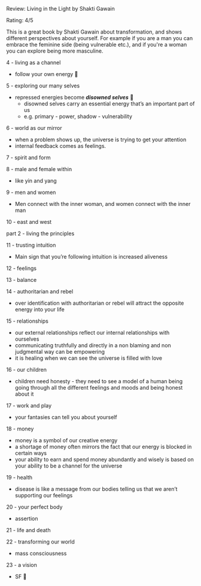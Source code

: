 Review: Living in the Light by Shakti Gawain

Rating: 4/5

This is a great book by Shakti Gawain about transformation, and shows different perspectives about yourself. For example if you are a man you can embrace the feminine side (being vulnerable etc.), and if you're a woman you can explore being more masculine.

4 - living as a channel

- follow your own energy 🌟

5 - exploring our many selves

- repressed energies become ***************disowned selves*************** 👻
    - disowned selves carry an essential energy that’s an important part of us
    - e.g. primary - power, shadow - vulnerability

6 - world as our mirror

- when a problem shows up, the universe is trying to get your attention
- internal feedback comes as feelings.

7 - spirit and form

8 - male and female within

- like yin and yang

9 - men and women

- Men connect with the inner woman, and women connect with the inner man

10 - east and west

part 2 - living the principles

11 - trusting intuition

- Main sign that you’re following intuition is increased aliveness

12 - feelings

13 - balance

14 - authoritarian and rebel

- over identification with authoritarian or rebel will attract the opposite energy into your life

15 - relationships

- our external relationships reflect our internal relationships with ourselves
- communicating truthfully and directly in a non blaming and non judgmental way can be empowering
- it is healing when we can see the universe is filled with love

16 - our children

- children need honesty - they need to see a model of a human being going through all the different feelings and moods and being honest about it

17 - work and play

- your fantasies can tell you about yourself

18 - money

- money is a symbol of our creative energy
- a shortage of money often mirrors the fact that our energy is blocked in certain ways
- your ability to earn and spend money abundantly and wisely is based on your ability to be a channel for the universe

19 - health

- disease is like a message from our bodies telling us that we aren’t supporting our feelings

20 - your perfect body

- assertion

21 - life and death

22 - transforming our world

- mass consciousness

23 - a vision

- SF 🌁